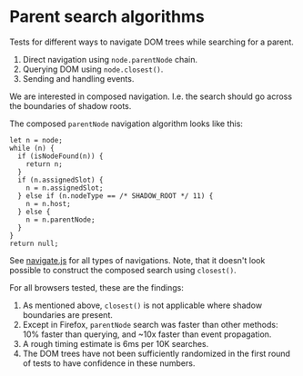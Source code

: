 # Parent search algorithms

Tests for different ways to navigate DOM trees while searching for a parent.

1. Direct navigation using `node.parentNode` chain.
2. Querying DOM using `node.closest()`.
3. Sending and handling events.

We are interested in composed navigation. I.e. the search should go across the
boundaries of shadow roots.

The composed `parentNode` navigation algorithm looks like this:

```
let n = node;
while (n) {
  if (isNodeFound(n)) {
    return n;
  }
  if (n.assignedSlot) {
    n = n.assignedSlot;
  } else if (n.nodeType == /* SHADOW_ROOT */ 11) {
    n = n.host;
  } else {
    n = n.parentNode;
  }
}
return null;

```

See [navigate.js](./navigate.js) for all types of navigations. Note, that
it doesn't look possible to construct the composed search using `closest()`.

For all browsers tested, these are the findings:

1. As mentioned above, `closest()` is not applicable where shadow boundaries are present.
2. Except in Firefox, `parentNode` search was faster than other methods: 10% faster than
 querying, and ~10x faster than event propagation.
3. A rough timing estimate is 6ms per 10K searches.
4. The DOM trees have not been sufficiently randomized in the first round of tests
 to have confidence in these numbers.
